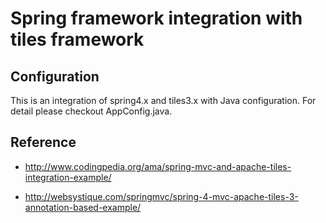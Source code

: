 # Spring framework integration with tiles framework

## Configuration

This is an integration of spring4.x and tiles3.x with Java configuration.
For detail please checkout AppConfig.java.


## Reference

* http://www.codingpedia.org/ama/spring-mvc-and-apache-tiles-integration-example/

* http://websystique.com/springmvc/spring-4-mvc-apache-tiles-3-annotation-based-example/